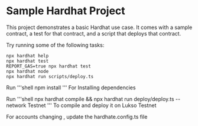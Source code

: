 # Sample Hardhat Project

This project demonstrates a basic Hardhat use case. It comes with a sample contract, a test for that contract, and a script that deploys that contract.

Try running some of the following tasks:

```shell
npx hardhat help
npx hardhat test
REPORT_GAS=true npx hardhat test
npx hardhat node
npx hardhat run scripts/deploy.ts
```
Run 
'''shell
npm install
'''
For Installing dependencies 

Run
'''shell
npx hardhat compile && npx hardhat run deploy/deploy.ts --network Testnet
'''
To compile and deploy it on Lukso Testnet 

For accounts changing , update the hardhate.config.ts file 
